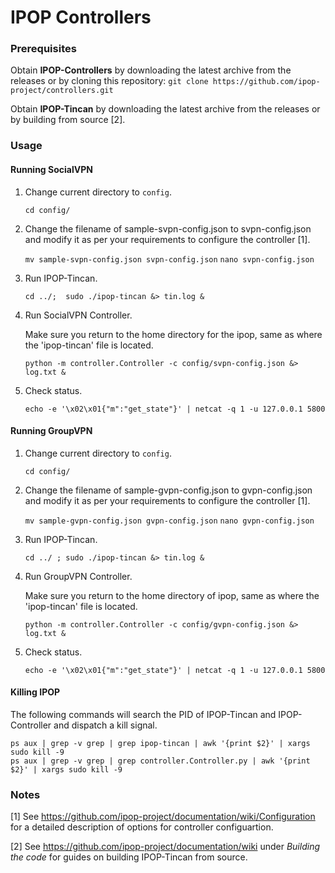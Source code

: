 # IPOP Controllers

### Prerequisites

Obtain **IPOP-Controllers** by downloading the latest archive from the releases or by cloning this repository:
```git clone https://github.com/ipop-project/controllers.git```

Obtain **IPOP-Tincan** by downloading the latest archive from the releases or by building from source [2].


### Usage

#### Running SocialVPN

1. Change current directory to ```config```.
    
    ```cd config/```

2. Change the filename of sample-svpn-config.json to svpn-config.json and modify it as per your requirements to configure the controller [1].

    ```mv sample-svpn-config.json svpn-config.json```
    ```nano svpn-config.json```

3. Run IPOP-Tincan.

    ```cd ../;  sudo ./ipop-tincan &> tin.log &  ```

4. Run SocialVPN Controller.

	Make sure you return to the home directory for the ipop, same as where the 'ipop-tincan' file is located.
	```
	python -m controller.Controller -c config/svpn-config.json &> log.txt &
	```

5. Check status.

    ```echo -e '\x02\x01{"m":"get_state"}' | netcat -q 1 -u 127.0.0.1 5800```

#### Running GroupVPN

1. Change current directory to ```config```.

    ```cd config/```

2. Change the filename of sample-gvpn-config.json to gvpn-config.json and modify it as per your requirements to configure the controller [1].

    ```mv sample-gvpn-config.json gvpn-config.json```
    ```nano gvpn-config.json```

3. Run IPOP-Tincan.

    ```cd ../ ; sudo ./ipop-tincan &> tin.log &  ```

4. Run GroupVPN Controller.

	Make sure you return to the home directory of ipop, same as where the 'ipop-tincan' file is located.
	```
	python -m controller.Controller -c config/gvpn-config.json &> log.txt &
	```

5. Check status.

    ```echo -e '\x02\x01{"m":"get_state"}' | netcat -q 1 -u 127.0.0.1 5800```

#### Killing IPOP

The following commands will search the PID of IPOP-Tincan and IPOP-Controller and dispatch a kill signal.
```
ps aux | grep -v grep | grep ipop-tincan | awk '{print $2}' | xargs sudo kill -9
ps aux | grep -v grep | grep controller.Controller.py | awk '{print $2}' | xargs sudo kill -9
```

### Notes

[1] See https://github.com/ipop-project/documentation/wiki/Configuration for a detailed description of options for controller configuartion.

[2] See https://github.com/ipop-project/documentation/wiki under _Building the code_ for guides on building IPOP-Tincan from source.
